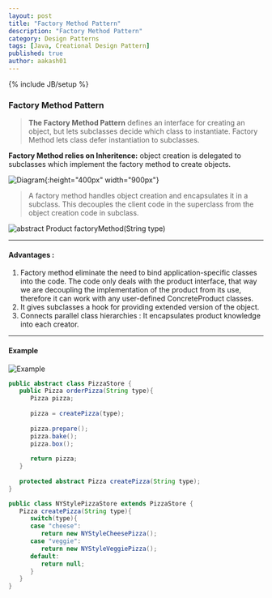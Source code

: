 ```yaml
---
layout: post
title: "Factory Method Pattern"
description: "Factory Method Pattern"
category: Design Patterns
tags: [Java, Creational Design Pattern]
published: true
author: aakash01
---
```

{% include JB/setup %}

### Factory Method Pattern

> **The Factory Method Pattern** defines an interface for creating an object, but lets subclasses decide which class to instantiate. 
Factory Method lets class defer instantiation to subclasses.

**Factory Method relies on Inheritence:** object creation is delegated to subclasses which implement the factory method to create objects. 

![Diagram]({{http://aakash01.github.io}}/assets/images/factorymethod_pattern.jpg){:height="400px" width="900px"}

> A factory method handles object creation and encapsulates it in a subclass. This decouples the client code in the superclass from the object creation code in subclass.

![abstract Product factoryMethod(String type)]({{http://aakash01.github.io}}/assets/images/factory_method.png)

----------------------------

#### Advantages : 
1. Factory method eliminate the need to bind application-specific classes into the code. The code only deals with the product interface, 
that way we are decoupling the implementation of the product from its use, therefore it can work with any user-defined ConcreteProduct classes.
2. It gives subclasses a hook for providing extended version of the object. 
3. Connects parallel class hierarchies : It encapsulates product knowledge into each creator. 

-----------------------------
    
####   Example

![Example]({{http://aakash01.github.io}}/assets/images/factorymethod_pattern_example.jpg)


``` java
public abstract class PizzaStore {
   public Pizza orderPizza(String type){
      Pizza pizza;
      
      pizza = createPizza(type);
      
      pizza.prepare();
      pizza.bake();
      pizza.box();
      
      return pizza;
   }
   
   protected abstract Pizza createPizza(String type);
}
```
``` java
public class NYStylePizzaStore extends PizzaStore {
   Pizza createPizza(String type){
      switch(type){
      case "cheese":
         return new NYStyleCheesePizza();
      case "veggie":
         return new NYStyleVeggiePizza();
      default:
         return null;
      }
   }
}
```


